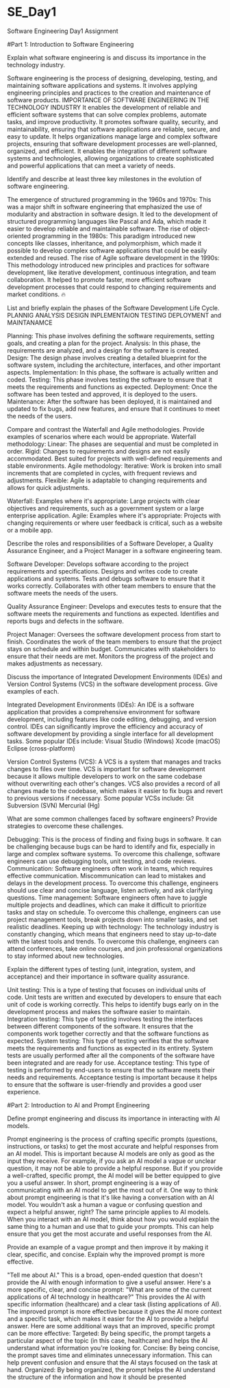 # SE_Day1
Software Engineering Day1 Assignment

#Part 1: Introduction to Software Engineering

Explain what software engineering is and discuss its importance in the technology industry.

Software engineering is the process of designing, developing, testing, and maintaining software applications and systems. It involves applying engineering principles and practices to the creation and maintenance of software products.
IMPORTANCE OF SOFTWARE ENGINEERING IN THE TECHNOLOGY INDUSTRY
It enables the development of reliable and efficient software systems that can solve complex problems, automate tasks, and improve productivity. 
It promotes software quality, security, and maintainability, ensuring that software applications are reliable, secure, and easy to update. 
It helps organizations manage large and complex software projects, ensuring that software development processes are well-planned, organized, and efficient. 
It enables the integration of different software systems and technologies, allowing organizations to create sophisticated and powerful applications that can meet a variety of needs.


Identify and describe at least three key milestones in the evolution of software engineering.

The emergence of structured programming in the 1960s and 1970s: This was a major shift in software engineering that emphasized the use of modularity and abstraction in software design. It led to the development of structured programming languages like Pascal and Ada, which made it easier to develop reliable and maintainable software.
The rise of object-oriented programming in the 1980s: This paradigm introduced new concepts like classes, inheritance, and polymorphism, which made it possible to develop complex software applications that could be easily extended and reused.
The rise of Agile software development in the 1990s: This methodology introduced new principles and practices for software development, like iterative development, continuous integration, and team collaboration. It helped to promote faster, more efficient software development processes that could respond to changing requirements and market conditions. 🔥





List and briefly explain the phases of the Software Development Life Cycle.
PLANNIG
ANALYSIS
DESIGN
INPLEMENTAION
TESTING
DEPLOYMENT   and
MAINTANAMCE


Planning: This phase involves defining the software requirements, setting goals, and creating a plan for the project.
Analysis: In this phase, the requirements are analyzed, and a design for the software is created.
Design: The design phase involves creating a detailed blueprint for the software system, including the architecture, interfaces, and other important aspects.
Implementation: In this phase, the software is actually written and coded.
Testing: This phase involves testing the software to ensure that it meets the requirements and functions as expected.
Deployment: Once the software has been tested and approved, it is deployed to the users.
Maintenance: After the software has been deployed, it is maintained and updated to fix bugs, add new features, and ensure that it continues to meet the needs of the users.



Compare and contrast the Waterfall and Agile methodologies. Provide examples of scenarios where each would be appropriate.
Waterfall methodology:
Linear: The phases are sequential and must be completed in order.
Rigid: Changes to requirements and designs are not easily accommodated.
Best suited for projects with well-defined requirements and stable environments.
Agile methodology:
Iterative: Work is broken into small increments that are completed in cycles, with frequent reviews and adjustments.
Flexible: Agile is adaptable to changing requirements and allows for quick adjustments.

Waterfall:
Examples where it's appropriate: Large projects with clear objectives and requirements, such as a government system or a large enterprise application.
Agile:
Examples where it's appropriate: Projects with changing requirements or where user feedback is critical, such as a website or a mobile app.


Describe the roles and responsibilities of a Software Developer, a Quality Assurance Engineer, and a Project Manager in a software engineering team.

Software Developer:
Develops software according to the project requirements and specifications.
Designs and writes code to create applications and systems.
Tests and debugs software to ensure that it works correctly.
Collaborates with other team members to ensure that the software meets the needs of the users.

Quality Assurance Engineer:
Develops and executes tests to ensure that the software meets the requirements and functions as expected.
Identifies and reports bugs and defects in the software.

Project Manager:
Oversees the software development process from start to finish.
Coordinates the work of the team members to ensure that the project stays on schedule and within budget.
Communicates with stakeholders to ensure that their needs are met.
Monitors the progress of the project and makes adjustments as necessary.


Discuss the importance of Integrated Development Environments (IDEs) and Version Control Systems (VCS) in the software development process. Give examples of each.

Integrated Development Environments (IDEs):
An IDE is a software application that provides a comprehensive environment for software development, including features like code editing, debugging, and version control.
IDEs can significantly improve the efficiency and accuracy of software development by providing a single interface for all development tasks.
Some popular IDEs include:
Visual Studio (Windows)
Xcode (macOS)
Eclipse (cross-platform)

Version Control Systems (VCS):
A VCS is a system that manages and tracks changes to files over time.
VCS is important for software development because it allows multiple developers to work on the same codebase without overwriting each other's changes.
VCS also provides a record of all changes made to the codebase, which makes it easier to fix bugs and revert to previous versions if necessary.
Some popular VCSs include:
Git
Subversion (SVN)
Mercurial (Hg)


What are some common challenges faced by software engineers? Provide strategies to overcome these challenges.

Debugging: This is the process of finding and fixing bugs in software. It can be challenging because bugs can be hard to identify and fix, especially in large and complex software systems. To overcome this challenge, software engineers can use debugging tools, unit testing, and code reviews.
Communication: Software engineers often work in teams, which requires effective communication. Miscommunication can lead to mistakes and delays in the development process. To overcome this challenge, engineers should use clear and concise language, listen actively, and ask clarifying questions.
Time management: Software engineers often have to juggle multiple projects and deadlines, which can make it difficult to prioritize tasks and stay on schedule. To overcome this challenge, engineers can use project management tools, break projects down into smaller tasks, and set realistic deadlines.
Keeping up with technology: The technology industry is constantly changing, which means that engineers need to stay up-to-date with the latest tools and trends. To overcome this challenge, engineers can attend conferences, take online courses, and join professional organizations to stay informed about new technologies.


Explain the different types of testing (unit, integration, system, and acceptance) and their importance in software quality assurance.

Unit testing: This is a type of testing that focuses on individual units of code. Unit tests are written and executed by developers to ensure that each unit of code is working correctly. This helps to identify bugs early on in the development process and makes the software easier to maintain.
Integration testing: This type of testing involves testing the interfaces between different components of the software. It ensures that the components work together correctly and that the software functions as expected.
System testing: This type of testing verifies that the software meets the requirements and functions as expected in its entirety. System tests are usually performed after all the components of the software have been integrated and are ready for use.
Acceptance testing: This type of testing is performed by end-users to ensure that the software meets their needs and requirements. Acceptance testing is important because it helps to ensure that the software is user-friendly and provides a good user experience.


#Part 2: Introduction to AI and Prompt Engineering


Define prompt engineering and discuss its importance in interacting with AI models.

Prompt engineering is the process of crafting specific prompts (questions, instructions, or tasks) to get the most accurate and helpful responses from an AI model. This is important because AI models are only as good as the input they receive.
For example, if you ask an AI model a vague or unclear question, it may not be able to provide a helpful response. But if you provide a well-crafted, specific prompt, the AI model will be better equipped to give you a useful answer.
In short, prompt engineering is a way of communicating with an AI model to get the most out of it. One way to think about prompt engineering is that it's like having a conversation with an AI model. You wouldn't ask a human a vague or confusing question and expect a helpful answer, right? The same principle applies to AI models. When you interact with an AI model, think about how you would explain the same thing to a human and use that to guide your prompts. This can help ensure that you get the most accurate and useful responses from the AI.


Provide an example of a vague prompt and then improve it by making it clear, specific, and concise. Explain why the improved prompt is more effective.

"Tell me about AI." This is a broad, open-ended question that doesn't provide the AI with enough information to give a useful answer. Here's a more specific, clear, and concise prompt: "What are some of the current applications of AI technology in healthcare?" This provides the AI with specific information (healthcare) and a clear task (listing applications of AI).
The improved prompt is more effective because it gives the AI more context and a specific task, which makes it easier for the AI to provide a helpful answer. 
Here are some additional ways that an improved, specific prompt can be more effective:
Targeted: By being specific, the prompt targets a particular aspect of the topic (in this case, healthcare) and helps the AI understand what information you're looking for.
Concise: By being concise, the prompt saves time and eliminates unnecessary information. This can help prevent confusion and ensure that the AI stays focused on the task at hand.
Organized: By being organized, the prompt helps the AI understand the structure of the information and how it should be presented
